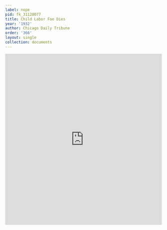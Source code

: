 ```yaml
---
label: nope
pid: fk_31120077
title: Child Labor Foe Dies
year: '1932'
author: Chicago Daily Tribune
order: '366'
layout: single
collection: documents
---
```

<iframe src="https://northwestern.app.box.com/embed/s/a3lm1i5oy3jfilxr5k2dwylqi0k5ljhg?sortColumn=date&view=list" width="100%" height="550" frameborder="0" allowfullscreen webkitallowfullscreen msallowfullscreen></iframe>
